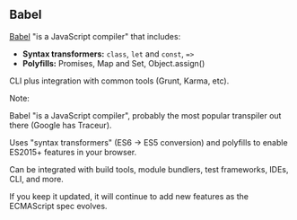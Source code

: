 ##  Babel

[Babel](https://babeljs.io/) "is a JavaScript compiler" that includes:

* **Syntax transformers:** `class`, `let` and `const`, `=>`
* **Polyfills:** Promises, Map and Set, Object.assign()

CLI plus integration with common tools (Grunt, Karma, etc).



Note:

Babel "is a JavaScript compiler", probably the most popular transpiler out there (Google has Traceur).

Uses "syntax transformers" (ES6 -> ES5 conversion) and polyfills to enable ES2015+ features in your browser.

Can be integrated with build tools, module bundlers, test frameworks, IDEs, CLI, and more.

If you keep it updated, it will continue to add new features as the ECMAScript spec evolves.
